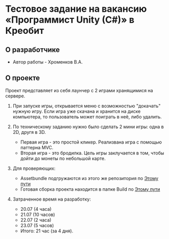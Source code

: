 # Тестовое задание на вакансию «Программист Unity (C#)» в Креобит

## О разработчике
   * Автор работы - Хроменков В.А.

## О проекте
Проект представляет из себя лаунчер с 2 играми хранящимися на сервере.  

1. При запуске игры, открывается меню с возможностью "докачать" нужную игру.
   Если игра уже скачана и хранится на диске компьютера, то пользователь может поиграть в неё, либо удалить.

2. По техническому заданию нужно было сделать 2 мини игры: одна в 2D, другя в 3D.
   * Первая игра - это простой кликер. Реализвана игра с помощью паттерна MVC.
   * Вторая игра - это бродилка. Цель игры заклучается в том, чтобы дойти до монеты по небольшой карте.

3. Для проверяющих:
   * Assetbundle подгружаются из этого же репозитория по [Этому пути](https://github.com/ZFGinc/CreobitTestTask/tree/main/ServerData/StandaloneWindows64)
   * Готовая сборка проекта находится в папке Build по [Этому пути](https://github.com/ZFGinc/CreobitTestTask/tree/main/Build)

5. Затраченное время на разработку:
   * 20.07 (4 часа)
   * 21.07 (10 часов)
   * 22.07 (2 часа)
   * 23.07 (5 часов)
   * Итого: 21 час (за 4 дня).
